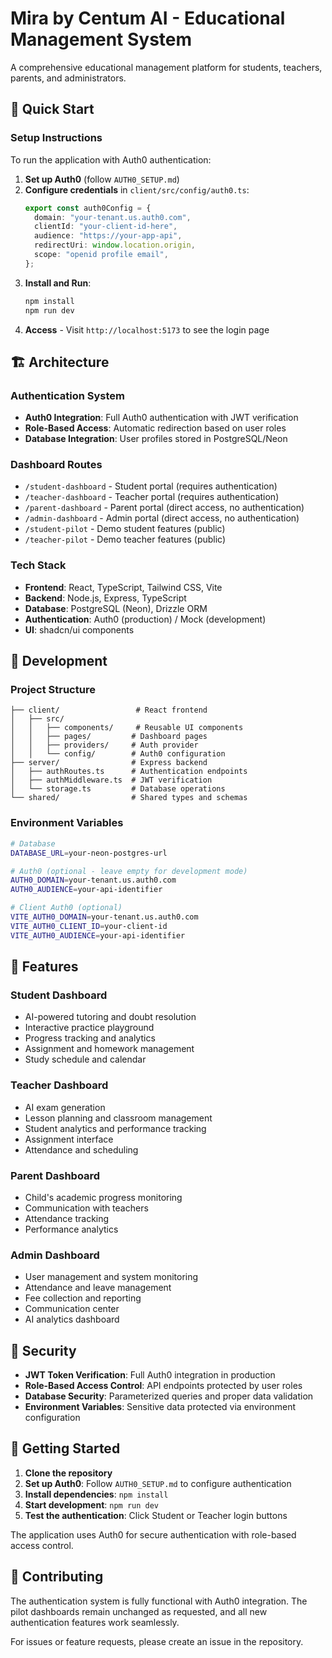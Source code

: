 # Mira by Centum AI - Educational Management System

A comprehensive educational management platform for students, teachers, parents, and administrators.

## 🚀 Quick Start

### Setup Instructions
To run the application with Auth0 authentication:

1. **Set up Auth0** (follow `AUTH0_SETUP.md`)
2. **Configure credentials** in `client/src/config/auth0.ts`:
   ```typescript
   export const auth0Config = {
     domain: "your-tenant.us.auth0.com",
     clientId: "your-client-id-here",
     audience: "https://your-app-api",
     redirectUri: window.location.origin,
     scope: "openid profile email",
   };
   ```
3. **Install and Run**:
   ```bash
   npm install
   npm run dev
   ```
4. **Access** - Visit `http://localhost:5173` to see the login page

## 🏗️ Architecture

### Authentication System
- **Auth0 Integration**: Full Auth0 authentication with JWT verification
- **Role-Based Access**: Automatic redirection based on user roles
- **Database Integration**: User profiles stored in PostgreSQL/Neon

### Dashboard Routes
- `/student-dashboard` - Student portal (requires authentication)
- `/teacher-dashboard` - Teacher portal (requires authentication) 
- `/parent-dashboard` - Parent portal (direct access, no authentication)
- `/admin-dashboard` - Admin portal (direct access, no authentication)
- `/student-pilot` - Demo student features (public)
- `/teacher-pilot` - Demo teacher features (public)

### Tech Stack
- **Frontend**: React, TypeScript, Tailwind CSS, Vite
- **Backend**: Node.js, Express, TypeScript
- **Database**: PostgreSQL (Neon), Drizzle ORM
- **Authentication**: Auth0 (production) / Mock (development)
- **UI**: shadcn/ui components

## 🔧 Development

### Project Structure
```
├── client/                 # React frontend
│   ├── src/
│   │   ├── components/     # Reusable UI components
│   │   ├── pages/         # Dashboard pages
│   │   ├── providers/     # Auth provider
│   │   └── config/        # Auth0 configuration
├── server/                # Express backend
│   ├── authRoutes.ts      # Authentication endpoints
│   ├── authMiddleware.ts  # JWT verification
│   └── storage.ts         # Database operations
└── shared/                # Shared types and schemas
```

### Environment Variables
```bash
# Database
DATABASE_URL=your-neon-postgres-url

# Auth0 (optional - leave empty for development mode)
AUTH0_DOMAIN=your-tenant.us.auth0.com
AUTH0_AUDIENCE=your-api-identifier

# Client Auth0 (optional)
VITE_AUTH0_DOMAIN=your-tenant.us.auth0.com
VITE_AUTH0_CLIENT_ID=your-client-id
VITE_AUTH0_AUDIENCE=your-api-identifier
```

## 🎯 Features

### Student Dashboard
- AI-powered tutoring and doubt resolution
- Interactive practice playground
- Progress tracking and analytics
- Assignment and homework management
- Study schedule and calendar

### Teacher Dashboard
- AI exam generation
- Lesson planning and classroom management
- Student analytics and performance tracking
- Assignment interface
- Attendance and scheduling

### Parent Dashboard
- Child's academic progress monitoring
- Communication with teachers
- Attendance tracking
- Performance analytics

### Admin Dashboard
- User management and system monitoring
- Attendance and leave management
- Fee collection and reporting
- Communication center
- AI analytics dashboard

## 🔐 Security

- **JWT Token Verification**: Full Auth0 integration in production
- **Role-Based Access Control**: API endpoints protected by user roles
- **Database Security**: Parameterized queries and proper data validation
- **Environment Variables**: Sensitive data protected via environment configuration

## 📖 Getting Started

1. **Clone the repository**
2. **Set up Auth0**: Follow `AUTH0_SETUP.md` to configure authentication
3. **Install dependencies**: `npm install`
4. **Start development**: `npm run dev`
5. **Test the authentication**: Click Student or Teacher login buttons

The application uses Auth0 for secure authentication with role-based access control.

## 🤝 Contributing

The authentication system is fully functional with Auth0 integration. The pilot dashboards remain unchanged as requested, and all new authentication features work seamlessly.

For issues or feature requests, please create an issue in the repository. 